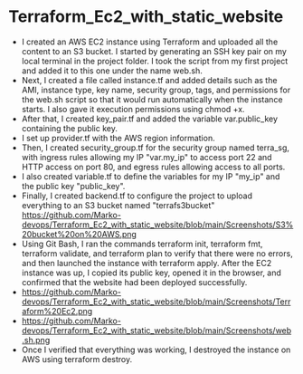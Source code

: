 # Terraform_Ec2_with_static_website

- I created an AWS EC2 instance using Terraform and uploaded all the content to an S3 bucket. I started by generating an SSH key pair on my local terminal in the project folder. I took the script from my first project and added it to this one under the name web.sh.
- Next, I created a file called instance.tf and added details such as the AMI, instance type, key name, security group, tags, and permissions for the web.sh script so that it would run automatically when the instance starts. I also gave it execution permissions using chmod +x.
- After that, I created key_pair.tf and added the variable var.public_key containing the public key.
-  I set up provider.tf with the AWS region information.
-  Then, I created security_group.tf for the security group named terra_sg, with ingress rules allowing my IP "var.my_ip" to access port 22 and HTTP access on port 80, and egress rules allowing access to all ports.
- I also created variable.tf to define the variables for my IP "my_ip" and the public key "public_key".
- Finally, I created backend.tf to configure the project to upload everything to an S3 bucket named "terrafs3bucket" https://github.com/Marko-devops/Terraform_Ec2_with_static_website/blob/main/Screenshots/S3%20bucket%20on%20AWS.png
- Using Git Bash, I ran the commands terraform init, terraform fmt, terraform validate, and terraform plan to verify that there were no errors, and then launched the instance with terraform apply. After the EC2 instance was up, I copied its public key, opened it in the browser, and confirmed that the website had been deployed successfully.
- https://github.com/Marko-devops/Terraform_Ec2_with_static_website/blob/main/Screenshots/Terraform%20Ec2.png
- https://github.com/Marko-devops/Terraform_Ec2_with_static_website/blob/main/Screenshots/web.sh.png
-  Once I verified that everything was working, I destroyed the instance on AWS using terraform destroy.
